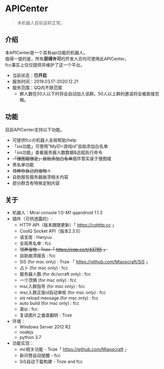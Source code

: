 # APICenter

> 本机器人目前运转正常。

## 介绍

本APICenter是一个具有api功能的机器人。  
值得一提的是，所有**获得许可**的开发人员均可使用此APICenter。  
fcc事实上仅仅提供并维护了这一个平台。
 - 当前状态：**已开启**
 - 服务时间：2019.03.17-2020.12.21
 - 服务范围：QQ内不限范围
   * 群人数在50人以下时将会自动加入该群。50人以上群的邀请将会被直接忽略。
 
## 功能

目前APICenter支持以下功能。
 - 可提供fccの机器人全局帮助/help
 - 「sis功能」可使用"MyID=游戏id"自助添加白名单
 - 「sis功能」查看服务器人数数据&远程执行命令
 -  ~~「搜图姬限定」自助添加白名单~~插件暂实装于搜图姬
 - 黑名单功能
 - ~~领养你自己的宠物！~~
 - 自助报告服务器崩溃相关内容
 - 部分群含有特殊定制内容

## 关于

 - 机器人：Mirai console 1.0-M1 qqandroid 1.1.3
 - 插件（可供透露的）: 
   - HTTP API（版本跟随更新）「 https://cqhttp.cc 」
   - CoolQ Socket API（版本2.3.0）
   - 语言库 : Hanyuu
   - 全局黑名单 : fcc
   - ~~领养宠物 : Tnze「 https://cqp.cc/t/43785 」~~
   - 自助崩溃报告 : fcc
   - SiS (for msc only) : Tnze 「 https://github.com/Miaoscraft/SiS 」
   - 占卜 (for msc only) : fcc
   - 服务器人数 (for dc/ucraft only) : fcc
   - 一个顶俩 (for msc only) : fcc
   - msc入群指导 (for msc only) : fcc
   - msc入群正版id自动审核 (for msc only) : fcc
   - sis reload message (for msc only) : fcc
   - auto build (for msc only) : fcc
   - 查ip : fcc
   - 复读图片之垂直翻转 : Tnze
 - 环境：
   - Windows Server 2012 R2
   - nodejs
   - python 3.7
 - 功能实现：
   - mc相关功能 - Tnze「 https://github.com/Miaoscraft 」
   - 新问卷自动提醒 - fcc
   - SiS自动下载构建 - Tnze and fcc